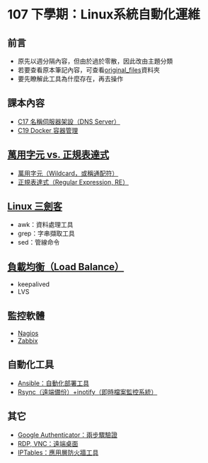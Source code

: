 # 107 下學期：Linux系統自動化運維
## 前言
* 原先以週分隔內容，但由於過於零散，因此改由主題分類
* 若要查看原本筆記內容，可查看[original_files](/original_files)資料夾
* 要先瞭解此工具為什麼存在，再去操作

## 課本內容
* [C17 名稱伺服器架設（DNS Server）](/C17%20DNS%20Server.md)
* [C19 Docker 容器管理](/C19%20Docker.md)

## [萬用字元 vs. 正規表達式](/Wildcard%20vs.%20Regular%20Expression.md)
* [萬用字元（Wildcard，或稱通配符）](/Wildcard%20vs.%20Regular%20Expression.md#%E8%90%AC%E7%94%A8%E5%AD%97%E5%85%83%E9%80%9A%E9%85%8D%E7%AC%A6)
* [正規表達式（Regular Expression, RE）](/Wildcard%20vs.%20Regular%20Expression.md#%E6%AD%A3%E8%A6%8F%E8%A1%A8%E9%81%94%E5%BC%8F)

## [Linux 三劍客](/awk,%20grep,%20sed.md)
* awk：資料處理工具
* grep：字串擷取工具
* sed：管線命令

## [負載均衡（Load Balance）](/Load%20Balance.md)
* keepalived
* LVS

## 監控軟體
* [Nagios](/Nagios.md)
* [Zabbix](/Zabbix.md)

## 自動化工具
* [Ansible：自動化部署工具](/Ansible.md)
* [Rsync（遠端備份）+inotify（即時檔案監控系統）](/Rsync,%20inotify.md)

## 其它
* [Google Authenticator：兩步驟驗證](/Google%20Authenticator.md)
* [RDP, VNC：遠端桌面](/RDP,%20VNC.md)
* [IPTables：應用層防火牆工具](/IPTables.md)